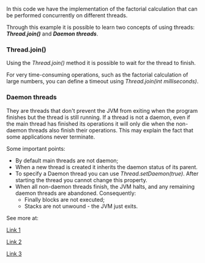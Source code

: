 In this code we have the implementation of the factorial calculation that can be performed concurrently on different threads.

Through this example it is possible to learn two concepts of using threads: _**Thread.join()**_ and _**Daemon threads**_.

### Thread.join()

Using the _Thread.join()_ method it is possible to wait for the thread to finish.

For very time-consuming operations, such as the factorial calculation of large numbers, you can define a timeout using 
_Thread.join(int milliseconds)_.

### Daemon threads

They are threads that don't prevent the JVM from exiting when the program finishes but the thread is still running. 
If a thread is not a daemon, even if the main thread has finished its operations it will only die when the non-daemon 
threads also finish their operations. This may explain the fact that some applications never terminate.

Some important points:
* By default main threads are not daemon;
* When a new thread is created it inherits the daemon status of its parent.
* To specify a Daemon thread you can use _Thread.setDaemon(true)_. After starting the thread you cannot
    change this property.
* When all non-daemon threads finish, the JVM halts, and any remaining daemon threads are abandoned. Consequently:
    * Finally blocks are not executed;
    * Stacks are not unwound - the JVM just exits.

See more at:

[Link 1](https://stackoverflow.com/questions/2213340/what-is-a-daemon-thread-in-java)

[Link 2](https://www.baeldung.com/java-daemon-thread)

[Link 3](https://www.linuxtopia.org/online_books/programming_books/thinking_in_java/TIJ315_005.htm)
